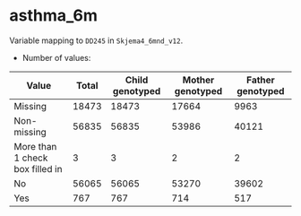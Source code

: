 # asthma_6m
Variable mapping to `DD245` in `Skjema4_6mnd_v12`.
- Number of values:

| Value | Total | Child genotyped | Mother genotyped | Father genotyped |
| ----- | ----- | --------------- | ---------------- | ---------------- |
| Missing | 18473 | 18473 | 17664 | 9963 |
| Non-missing | 56835 | 56835 | 53986 | 40121 |
| More than 1 check box filled in | 3 | 3 | 2 |2 |
| No | 56065 | 56065 | 53270 |39602 |
| Yes | 767 | 767 | 714 |517 |



